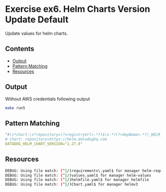 # Exercise ex6. Helm Charts Version Update Default

Update values for helm charts.

<!-- START doctoc generated TOC please keep comment here to allow auto update -->
<!-- DON'T EDIT THIS SECTION, INSTEAD RE-RUN doctoc TO UPDATE -->
## Contents

- [Output](#output)
- [Pattern Matching](#pattern-matching)
- [Resources](#resources)

<!-- END doctoc generated TOC please keep comment here to allow auto update -->

## Output

Without AWS credentials following output

```sh
make run5
```

## Pattern Matching

```yaml
^#\s*chart:\s*repository=(?<registryUrl>.*?)$\n.*?(?<depName>.*?)_HELM_CHART_VERSION=\"(?<currentValue>.*)\"
# chart: repository=https://helm.datadoghq.com
DATADOG_HELM_CHART_VERSION="2.27.8"
```

## Resources

```sh
DEBUG: Using file match: (^|/)requirements\.yaml$ for manager helm-requirements
DEBUG: Using file match: (^|/)values.yaml$ for manager helm-values
DEBUG: Using file match: (^|/)helmfile.yaml$ for manager helmfile
DEBUG: Using file match: (^|/)Chart.yaml$ for manager helmv3
```
